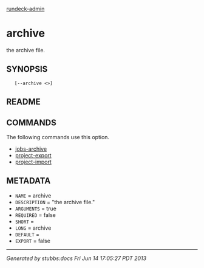 [rundeck-admin](../../index.html)

# archive

the archive file.

## SYNOPSIS

       [--archive <>]

## README



## COMMANDS

The following commands use this option.

* [jobs-archive](../../commands/jobs-archive/index.html)
* [project-export](../../commands/project-export/index.html)
* [project-import](../../commands/project-import/index.html)

## METADATA

* `NAME` = archive
* `DESCRIPTION` = "the archive file."
* `ARGUMENTS` = true
* `REQUIRED` = false
* `SHORT` = 
* `LONG` = archive
* `DEFAULT` = 
* `EXPORT` = false

----

*Generated by stubbs:docs Fri Jun 14 17:05:27 PDT 2013*

